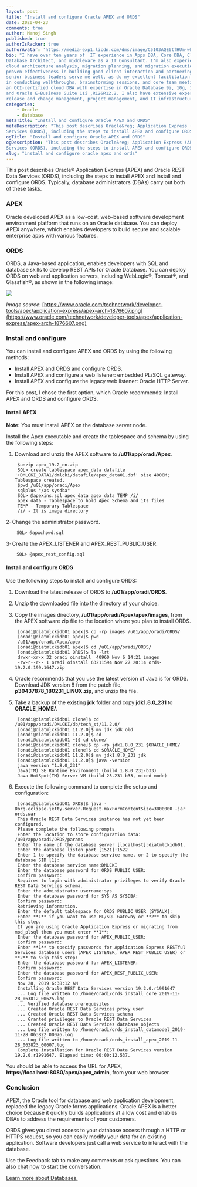 ```yaml
---
layout: post
title: "Install and configure Oracle APEX and ORDS"
date: 2020-04-23
comments: true
author: Manoj Singh
published: true
authorIsRacker: true
authorAvatar: 'https://media-exp1.licdn.com/dms/image/C5103AQE6tfHUm-whiw/profile-displayphoto-shrink_200_200/0?e=1593043200&v=beta&t=OPNBn8Pl4CYK6aqbqvXaTWs7n5TXPAglIB__-P4CuFk'
bio: "I have over ten years of  IT experience in Apps DBA, Core DBA, Cloud DBA,
Database Architect, and middleware as a IT Consultant. I'm also experienced in
cloud architecture analysis, migration planning, and migration execution. My
proven effectiveness in building good client interaction and partnering with
senior business leaders serve me well, as do my excellent facilitation skills
in conducting walkthroughs, brainstorming sessions, and core team meetings. I'm
an OCI-certified cloud DBA with expertise in Oracle Database 9i, 10g, 11g,12c
and Oracle E-Business Suite 11i ,R12&R12.2. I also have extensive experience in
release and change management, project management, and IT infrastructure."
categories:
    - Oracle
    - database
metaTitle: "Install and configure Oracle APEX and ORDS"
metaDescription: "This post describes Oracle&reg; Application Express (APEX) and Oracle REST Data
Services (ORDS), including the steps to install APEX and configure ORDS."
ogTitle: "Install and configure Oracle APEX and ORDS"
ogDescription: "This post describes Oracle&reg; Application Express (APEX) and Oracle REST Data
Services (ORDS), including the steps to install APEX and configure ORDS."
slug: "install and configure oracle apex and ords" 
---
```


This post describes Oracle&reg; Application Express (APEX) and Oracle REST Data
Services (ORDS), including the steps to install APEX and install and configure
ORDS. Typically, database administrators (DBAs) carry out both of these tasks.

<!--more-->

### APEX

Oracle developed APEX as a low-cost, web-based software development environment
platform that runs on an Oracle database. You can deploy APEX anywhere, which
enables developers to build secure and scalable enterprise apps with various
features.

### ORDS

ORDS, a Java-based application, enables developers with SQL and database skills
to develop REST APIs for Oracle Database. You can deploy ORDS on web and
application servers, including WebLogic&reg;, Tomcat&reg;, and Glassfish&reg;,
as shown in the following image:

![](Picture1.png)

*Image source*: [https://www.oracle.com/technetwork/developer-tools/apex/application-express/apex-arch-1876607.png](https://www.oracle.com/technetwork/developer-tools/apex/application-express/apex-arch-1876607.png)

### Install and configure

You can install and configure APEX and ORDS by using the following methods:

- Install APEX and ORDS and configure ORDS.
- Install APEX and configure a web listener: embedded PL/SQL gateway.
- Install APEX and configure the legacy web listener: Oracle HTTP Server.

For this post, I chose the first option, which Oracle recommends:  Install APEX
and ORDS and configure ORDS.

####  Install APEX

**Note:** You must install APEX on the database server node.

Install the Apex executable and create the tablespace and schema by using the
following steps:

1. Download and unzip the APEX software to **/u01/app/oradi/Apex**.

        $unzip apex_19.2_en.zip
        SQL> create tablespace apex_data datafile '+DMLCKI_DATA1/dmlcki/datafile/apex_data01.dbf' size 4000M; Tablespace created.
        $pwd /u01/app/oradi/Apex
        sqlplus "/as sysdba"
        SQL> @apexins.sql apex_data apex_data TEMP /i/
        apex_data - Tablespace to hold Apex Schema and its files
        TEMP - Temporary Tablespace
        /i/ - It is image directory

2· Change the administrator password.

        SQL> @apxchpwd.sql

3· Create the APEX\_LISTENER and APEX\_REST\_PUBLIC\_USER.

        SQL> @apex_rest_config.sql

#### Install and configure ORDS

Use the following steps to install and configure ORDS:

1. Download the latest release of ORDS to **/u01/app/oradi/ORDS**.

2. Unzip the downloaded file into the directory of your choice.

3. Copy the images directory, **/u01/app/oradi/Apex/apex/images**, from the
   APEX software zip file to the location where you plan to install ORDS.

        [oradi@diatmlckidb01 apex]$ cp -rp images /u01/app/oradi/ORDS/
        [oradi@diatmlckidb01 apex]$ pwd
        /u01/app/oradi/Apex/apex
        [oradi@diatmlckidb01 apex]$ cd /u01/app/oradi/ORDS/
        [oradi@diatmlckidb01 ORDS]$ ls -lrt
        drwxr-xr-x 32 oradi oinstall  40960 Nov 6 14:21 images
        -rw-r--r-- 1 oradi oinstall 63211594 Nov 27 20:14 ords-19.2.0.199.1647.zip

4. Oracle recommends that you use the latest version of Java is for ORDS.
   Download JDK version 8 from the patch file, **p30437878_180231_LINUX.zip**,
   and unzip the file.

5. Take a backup of the existing **jdk** folder and copy **jdk1.8.0_231** to
   **ORACLE_HOME/**.

        [oradi@diatmlckidb01 clone]$ cd /u01/app/oradi/DMLCKI/db/tech_st/11.2.0/
        [oradi@diatmlckidb01 11.2.0]$ mv jdk jdk_old
        [oradi@diatmlckidb01 11.2.0]$ cd
        [oradi@diatmlckidb01 ~]$ cd clone/
        [oradi@diatmlckidb01 clone]$ cp -rp jdk1.8.0_231 $ORACLE_HOME/
        [oradi@diatmlckidb01 clone]$ cd $ORACLE_HOME/
        [oradi@diatmlckidb01 11.2.0]$ mv jdk1.8.0_231 jdk
        [oradi@diatmlckidb01 11.2.0]$ java -version
        java version "1.8.0_231"
        Java(TM) SE Runtime Environment (build 1.8.0_231-b33)
        Java HotSpot(TM) Server VM (build 25.231-b33, mixed mode)

6. Execute the following command to complete the setup and configuration:

        [oradi@diatmlckidb01 ORDS]$ java -Dorg.eclipse.jetty.server.Request.maxFormContentSize=3000000 -jar ords.war
        This Oracle REST Data Services instance has not yet been configured.
        Please complete the following prompts
        Enter the location to store configuration data: /u01/app/oradi/ORDS/params
        Enter the name of the database server [localhost]:diatmlckidb01.
        Enter the database listen port [1521]:1522
        Enter 1 to specify the database service name, or 2 to specify the database SID [1]:
        Enter the database service name:DMLCKI
        Enter the database password for ORDS_PUBLIC_USER:
        Confirm password:
        Requires to login with administrator privileges to verify Oracle REST Data Services schema.
        Enter the administrator username:sys
        Enter the database password for SYS AS SYSDBA:
        Confirm password:
        Retrieving information.
        Enter the default tablespace for ORDS_PUBLIC_USER [SYSAUX]:
        Enter **1** if you want to use PL/SQL Gateway or **2** to skip this step.
        If you are using Oracle Application Express or migrating from mod_plsql then you must enter **1**:
        Enter the database password for APEX_PUBLIC_USER:
        Confirm password:
        Enter **1** to specify passwords for Application Express RESTful Services database users (APEX_LISTENER, APEX_REST_PUBLIC_USER) or **2** to skip this step:
        Enter the database password for APEX_LISTENER:
        Confirm password:
        Enter the database password for APEX_REST_PUBLIC_USER:
        Confirm password:
        Nov 28, 2019 6:38:12 AM
        Installing Oracle REST Data Services version 19.2.0.r1991647
        ... Log file written to /home/oradi/ords_install_core_2019-11-28_063812_00625.log
        ... Verified database prerequisites
        ... Created Oracle REST Data Services proxy user
        ... Created Oracle REST Data Services schema
        ... Granted privileges to Oracle REST Data Services
        ... Created Oracle REST Data Services database objects
        ... Log file written to /home/oradi/ords_install_datamodel_2019-11-28_063822_00076.log
        ... Log file written to /home/oradi/ords_install_apex_2019-11-28_063823_00607.log
        Complete installation for Oracle REST Data Services version 19.2.0.r1991647. Elapsed time: 00:00:12.537.

You should be able to access the URL for APEX, **https://localhost:8080/apex/apex_admin**,
from your web browser.


### Conclusion

APEX, the Oracle tool for database and web application development, replaced the
legacy Oracle forms applications. Oracle APEX is a better choice because it
quickly builds applications at a low cost and enables DBAs to address the
requirements of your customers.

ORDS gives you direct access to your database access through a HTTP or HTTPS
request, so you can easily modify your data for an existing application. Software
developers just call a web service to interact with the database.

Use the Feedback tab to make any comments or ask questions. You can also
[chat now](https://www.rackspace.com/#chat) to start the conversation.

<a class="cta red" id="cta" href="https://www.rackspace.com/dba-services">Learn more about Databases.</a>

